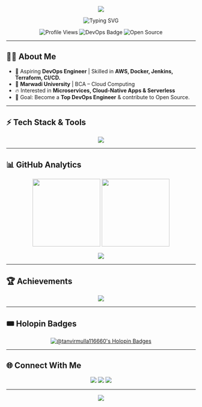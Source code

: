 <!-- Profile Banner -->
<p align="center">
  <img src="https://capsule-render.vercel.app/api?type=waving&color=0:36BCF7,100:6F42C1&height=200&section=header&text=Tanvir%20Mulla%20&fontSize=45&fontColor=ffffff&animation=fadeIn&fontAlignY=35"/>
</p>

<!-- Typing Animation -->
<p align="center">
  <img src="https://readme-typing-svg.herokuapp.com?font=Fira+Code&size=28&pause=1000&color=36BCF7&center=true&vCenter=true&width=800&lines=Cloud+%26+DevOps+Engineer+☁️;Passionate+about+Automation+⚡;CI%2FCD+Pipeline+Builder+🔄;Docker+%7C+K8s+%7C+AWS+Lover+🐳☸️☁️" alt="Typing SVG"/>
</p>

<!-- Badges -->
<p align="center">
  <img src="https://komarev.com/ghpvc/?username=tanvirmulla11&label=Profile%20Views&color=6F42C1&style=for-the-badge" alt="Profile Views"/>
  <img src="https://img.shields.io/badge/DevOps%20Engineer%20in%20Progress-36BCF7?style=for-the-badge&logo=dev.to&logoColor=white" alt="DevOps Badge"/>
  <img src="https://img.shields.io/badge/Open%20Source%20Contributor-6F42C1?style=for-the-badge&logo=github&logoColor=white" alt="Open Source"/>
</p>

---

## 👨‍💻 About Me  
- 🚀 Aspiring **DevOps Engineer** | Skilled in **AWS, Docker, Jenkins, Terraform, CI/CD.**  
- 🏫 **Marwadi University** | BCA – Cloud Computing  
- 🔥 Interested in **Microservices, Cloud-Native Apps & Serverless**  
- 🎯 Goal: Become a **Top DevOps Engineer** & contribute to Open Source.

---

## ⚡ Tech Stack & Tools  
<p align="center">
  <img src="https://skillicons.dev/icons?i=aws,docker,kubernetes,jenkins,terraform,git,github,linux,nginx,react,tailwind" />
</p>

---

## 📊 GitHub Analytics  

<p align="center">
  <img src="https://github-readme-stats.vercel.app/api?username=tanvirmulla11&show_icons=true&theme=tokyonight&hide_border=true" height="180em"/>
  <img src="https://github-readme-streak-stats.herokuapp.com/?user=tanvirmulla11&theme=tokyonight&hide_border=true" height="180em"/>
</p>

<p align="center">
  <img src="https://github-readme-activity-graph.vercel.app/graph?username=tanvirmulla11&theme=tokyo-night&hide_border=true&area=true" />
</p>

---

## 🏆 Achievements  

<p align="center">
  <img src="https://github-profile-trophy.vercel.app/?username=tanvirmulla11&theme=radical&no-frame=true&margin-w=10&row=2&column=4" />
</p>

---

## 🎟️ Holopin Badges  

<p align="center">
  <a href="https://holopin.io/@tanvirmulla116660">
    <img src="https://holopin.me/tanvirmulla116660" alt="@tanvirmulla116660's Holopin Badges"/>
  </a>
</p>

---

## 🌐 Connect With Me  

<p align="center">
  <a href="https://github.com/tanvirmulla11"><img src="https://img.shields.io/badge/GitHub-000000?style=for-the-badge&logo=github&logoColor=white"></a>
  <a href="https://www.linkedin.com/in/tanvir-mulla"><img src="https://img.shields.io/badge/LinkedIn-0077B5?style=for-the-badge&logo=linkedin&logoColor=white"></a>
  <a href="https://www.youtube.com/@DevOpsWithUs"><img src="https://img.shields.io/badge/YouTube-FF0000?style=for-the-badge&logo=youtube&logoColor=white"></a>
</p>

---

<!-- Footer Banner -->
<p align="center">
  <img src="https://capsule-render.vercel.app/api?type=waving&color=0:6F42C1,100:36BCF7&height=120&section=footer"/>
</p>

